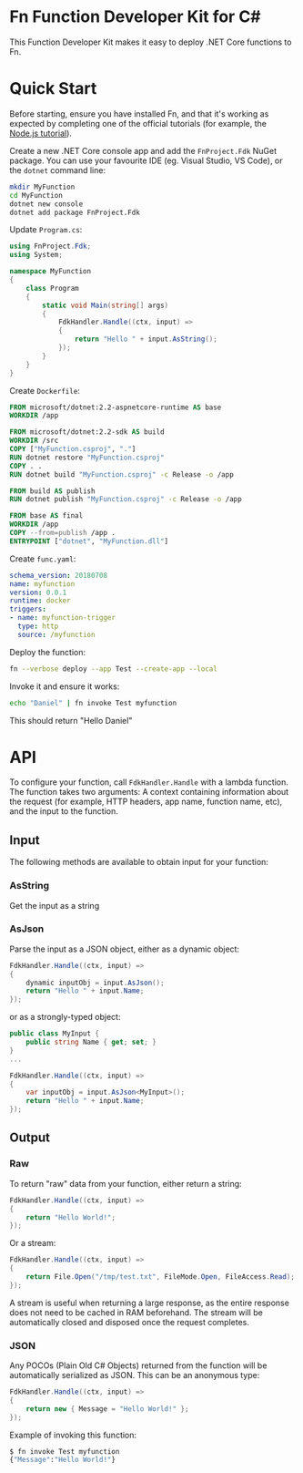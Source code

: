 # Fn Function Developer Kit for C#

This Function Developer Kit makes it easy to deploy .NET Core functions to Fn.

# Quick Start

Before starting, ensure you have installed Fn, and that it's working as expected by completing one of the official tutorials (for example, the [Node.js tutorial](https://fnproject.io/tutorials/node/intro/)).

Create a new .NET Core console app and add the `FnProject.Fdk` NuGet package. You can use your favourite IDE (eg. Visual Studio, VS Code), or the `dotnet` command line:
```sh
mkdir MyFunction
cd MyFunction
dotnet new console
dotnet add package FnProject.Fdk
```

Update `Program.cs`:
```csharp
using FnProject.Fdk;
using System;

namespace MyFunction
{
    class Program
    {
        static void Main(string[] args)
        {
            FdkHandler.Handle((ctx, input) =>
            {
                return "Hello " + input.AsString();
            });
        }
    }
}
```

Create `Dockerfile`:
```dockerfile
FROM microsoft/dotnet:2.2-aspnetcore-runtime AS base
WORKDIR /app

FROM microsoft/dotnet:2.2-sdk AS build
WORKDIR /src
COPY ["MyFunction.csproj", "."]
RUN dotnet restore "MyFunction.csproj"
COPY . .
RUN dotnet build "MyFunction.csproj" -c Release -o /app

FROM build AS publish
RUN dotnet publish "MyFunction.csproj" -c Release -o /app

FROM base AS final
WORKDIR /app
COPY --from=publish /app .
ENTRYPOINT ["dotnet", "MyFunction.dll"]
```

Create `func.yaml`:
```yaml
schema_version: 20180708
name: myfunction
version: 0.0.1
runtime: docker
triggers:
- name: myfunction-trigger
  type: http
  source: /myfunction
```

Deploy the function:
```sh
fn --verbose deploy --app Test --create-app --local
```

Invoke it and ensure it works:
```sh
echo "Daniel" | fn invoke Test myfunction
```
This should return "Hello Daniel"

# API

To configure your function, call `FdkHandler.Handle` with a lambda function. The function takes two arguments: A context containing information about the request (for example, HTTP headers, app name, function name, etc), and the input to the function.

## Input
The following methods are available to obtain input for your function:

### AsString
Get the input as a string

### AsJson
Parse the input as a JSON object, either as a dynamic object:
```csharp
FdkHandler.Handle((ctx, input) =>
{
	dynamic inputObj = input.AsJson();
	return "Hello " + input.Name;
});
```
or as a strongly-typed object:
```csharp
public class MyInput {
	public string Name { get; set; }
}
...

FdkHandler.Handle((ctx, input) =>
{
	var inputObj = input.AsJson<MyInput>();
	return "Hello " + input.Name;
});
```

## Output

### Raw
To return "raw" data from your function, either return a string:
```csharp
FdkHandler.Handle((ctx, input) =>
{
	return "Hello World!";
});
```

Or a stream:
```csharp
FdkHandler.Handle((ctx, input) =>
{
	return File.Open("/tmp/test.txt", FileMode.Open, FileAccess.Read);
});
```
A stream is useful when returning a large response, as the entire response does not need to be cached in RAM beforehand. The stream will be automatically closed and disposed once the request completes.

### JSON
Any POCOs (Plain Old C# Objects) returned from the function will be automatically serialized as JSON. This can be an anonymous type:
```csharp
FdkHandler.Handle((ctx, input) =>
{
	return new { Message = "Hello World!" };
});
```

Example of invoking this function:
```sh
$ fn invoke Test myfunction
{"Message":"Hello World!"}
```
